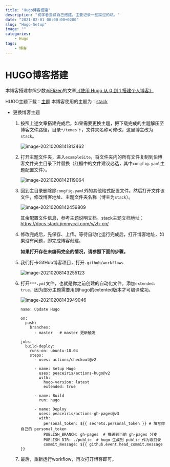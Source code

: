 ```yaml
---
title: "Hugo博客搭建"
description: "初学者尝试自己搭建，主要记录一些踩过的坑。"
date: "2021-02-01 00:00:00+0200"
slug: "Hugo-Setup"
image: ""
categories:
    - Hugo
tags:
    - 博客
---
```


# HUGO博客搭建

本博客搭建参照少数派[Elizen](https://sspai.com/u/elizen/updates)的文章[《使用 Hugo 从 0 到 1 搭建个人博客》](https://sspai.com/post/64639)

HUGO主题下载：[主题](https://themes.gohugo.io/)	本博客使用的主题为：[stack](https://themes.gohugo.io/hugo-theme-stack/)

* 更换博客主题

  1. 按照上述文章搭建完成后，如果需要更换主题，把下载完成的主题解压至博客文件路径，目录`*/temes`下，文件夹名称可修改，这里博主改为`stack`。

     ![image-20210208141813462](https://raw.githubusercontents.com/ICan1DO/Figurebed/master/img/image-20210208141813462.png)

  2. 打开主题文件夹，进入`exampleSite`，将文件夹内的所有文件复制到伯博客文件夹主目录下并替换（红框中的文件建议必选，其中`congfig.yaml`主题配置文件）。

     ![image-20210208142119064](https://raw.githubusercontents.com/ICan1DO/Figurebed/master/img/image-20210208142119064.png)

  3. 回到主目录删除除`congfig.yaml`外的其他格式配置文件。然后打开文件该文件，修改博客地址、主题文件夹名称（博主为`stack`）。

     ![image-20210208142459809](https://raw.githubusercontents.com/ICan1DO/Figurebed/master/img/image-20210208142459809.png)

     其余配置文件信息，参考主题说明文档。stack主题文档地址：https://docs.stack.jimmycai.com/v/zh-cn/

  4. 修改完成后，先保存、上传。等待自动化运行完成后，打开博客地址，如果没有问题，即完成博客创建。

     

     **如果打开存在未编码完全的情况，请参照下面的步骤。**

     

  5. 我们打卡GitHub博客项目，打开`.github/workflows`

     ![image-20210208143255123](https://raw.githubusercontents.com/ICan1DO/Figurebed/master/img/image-20210208143255123.png)

  6. 打开`***.yml`文件，也就是你之前创建的自动化文件。添加`extended: true`，因为部分主题需要用到hugo的extented版本才可编译成功。

     ![image-20210208143949046](https://raw.githubusercontents.com/ICan1DO/Figurebed/master/img/image-20210208143949046.png)

     ```
     name: Update Hugo
     
     on:
       push:
         branches:
           - master   # master 更新触发
     
     jobs:
       build-deploy:
         runs-on: ubuntu-18.04
         steps:
           - uses: actions/checkout@v2
     
           - name: Setup Hugo
             uses: peaceiris/actions-hugo@v2
             with:
               hugo-version: latest
               extended: true
     
           - name: Build 
             run: hugo
     
           - name: Deploy
             uses: peaceiris/actions-gh-pages@v3
             with:
               personal_token: ${{ secrets.personal_token }} # 填写你自己的 personal_token
               PUBLISH_BRANCH: gh-pages  # 推送到当前 gh-pages 分支
               PUBLISH_DIR: ./public  # hugo 生成到 public 作为跟目录
               commit_message: ${{ github.event.head_commit.message }}
     ```

  7. 最后，重新运行workflow，再次打开博客即可。
